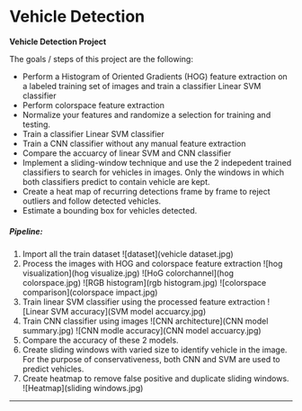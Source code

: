 # Vehicle Detection

**Vehicle Detection Project**

The goals / steps of this project are the following:

* Perform a Histogram of Oriented Gradients (HOG) feature extraction on a labeled training set of images and train a classifier Linear SVM classifier
* Perform colorspace feature extraction  
* Normalize your features and randomize a selection for training and testing.
* Train a classifier Linear SVM classifier
* Train a CNN classifier without any manual feature extraction
* Compare the accuarcy of linear SVM and CNN classifier
* Implement a sliding-window technique and use the 2 indepedent trained classifiers to search for vehicles in images. Only the windows in which both classifiers predict to contain vehicle are kept. 
* Create a heat map of recurring detections frame by frame to reject outliers and follow detected vehicles.
* Estimate a bounding box for vehicles detected.

##### Pipeline: 
1. Import all the train dataset
![dataset](vehicle dataset.jpg)
2. Process the images with HOG and colorspace feature extraction
![hog visualization](hog visualize.jpg)
![HoG colorchannel](hog colorspace.jpg)
![RGB histogram](rgb histogram.jpg)
![colorspace comparison](colorspace impact.jpg)
3. Train linear SVM classifier using the processed feature extraction
![Linear SVM accuracy](SVM model accuarcy.jpg)
4. Train CNN classifier using images
![CNN architecture](CNN model summary.jpg)
![CNN modle accuracy](CNN model accuarcy.jpg)
5. Compare the accuracy of these 2 models.
6. Create sliding windows with varied size to identify vehicle in the image. For the purpose of conservativeness, both CNN and SVM are used to predict vehicles. 
7. Create heatmap to remove false positive and duplicate sliding windows.
![Heatmap](sliding windows.jpg)
---



